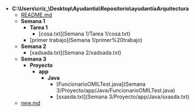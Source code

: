 - __C:\\Users\\criz\_\\Desktop\\Ayudantia\\Repositorio\\ayudantiaArquitectura__
   - [README.md](README.md)
   - __Semana 1__
     - __Tarea 1__
       - [cosa.txt](Semana 1/Tarea 1/cosa.txt)
     - [primer trabajo](Semana 1/primer%20trabajo)
   - __Semana 2__
     - [xadsada.txt](Semana 2/xadsada.txt)
   - __Semana 3__
     - __Proyecto__
       - __app__
         - __Java__
           - [FuncionarioOMILTest.java](Semana 3/Proyecto/app/Java/FuncionarioOMILTest.java)
           - [sxasda.txt](Semana 3/Proyecto/app/Java/sxasda.txt)
   - [new.md](new.md)

